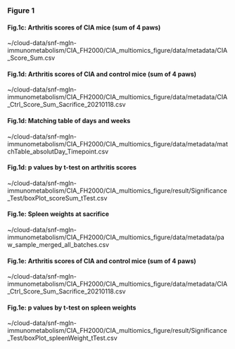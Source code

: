 ### Figure 1
#### Fig.1c: Arthritis scores of CIA mice (sum of 4 paws)
~/cloud-data/snf-mgln-immunometabolism/CIA_FH2000/CIA_multiomics_figure/data/metadata/CIA_Score_Sum.csv

#### Fig.1d: Arthritis scores of CIA and control mice (sum of 4 paws)
~/cloud-data/snf-mgln-immunometabolism/CIA_FH2000/CIA_multiomics_figure/data/metadata/CIA_Ctrl_Score_Sum_Sacrifice_20210118.csv

#### Fig.1d: Matching table of days and weeks
~/cloud-data/snf-mgln-immunometabolism/CIA_FH2000/CIA_multiomics_figure/data/metadata/matchTable_absolutDay_Timepoint.csv

#### Fig.1d: p values by t-test on arthritis scores
~/cloud-data/snf-mgln-immunometabolism/CIA_FH2000/CIA_multiomics_figure/result/Significance_Test/boxPlot_scoreSum_tTest.csv

#### Fig.1e: Spleen weights at sacrifice
~/cloud-data/snf-mgln-immunometabolism/CIA_FH2000/CIA_multiomics_figure/data/metadata/paw_sample_merged_all_batches.csv

#### Fig.1e: Arthritis scores of CIA and control mice (sum of 4 paws)
~/cloud-data/snf-mgln-immunometabolism/CIA_FH2000/CIA_multiomics_figure/data/metadata/CIA_Ctrl_Score_Sum_Sacrifice_20210118.csv

#### Fig.1e: p values by t-test on spleen weights
~/cloud-data/snf-mgln-immunometabolism/CIA_FH2000/CIA_multiomics_figure/result/Significance_Test/boxPlot_spleenWeight_tTest.csv
